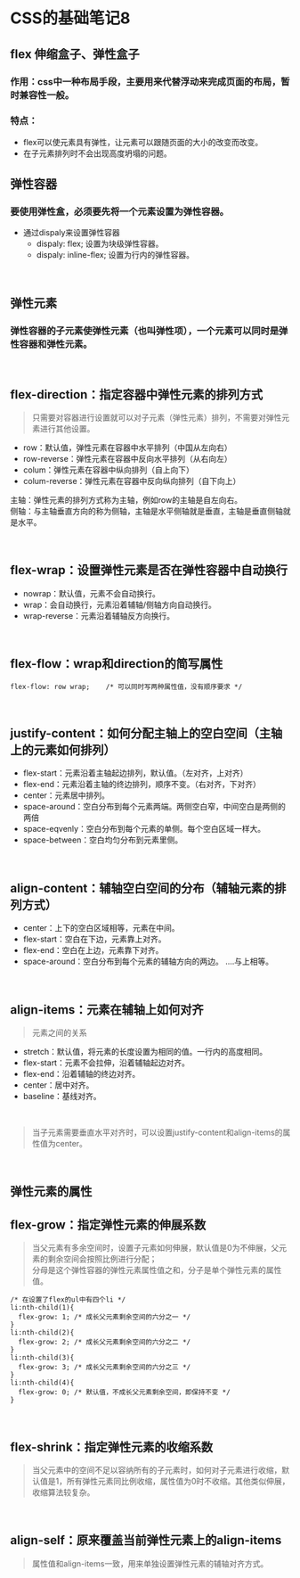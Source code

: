 # CSS的基础笔记8

flex 伸缩盒子、弹性盒子
---
### 作用：css中一种布局手段，主要用来代替浮动来完成页面的布局，暂时兼容性一般。
### 特点：
- flex可以使元素具有弹性，让元素可以跟随页面的大小的改变而改变。
- 在子元素排列时不会出现高度坍塌的问题。

弹性容器
-------
### 要使用弹性盒，必须要先将一个元素设置为弹性容器。
- 通过dispaly来设置弹性容器
  - dispaly: flex;  设置为块级弹性容器。
  - dispaly: inline-flex; 设置为行内的弹性容器。

<br/>

弹性元素
------
### 弹性容器的子元素使弹性元素（也叫弹性项），一个元素可以同时是弹性容器和弹性元素。

<br/>

flex-direction：指定容器中弹性元素的排列方式
-----
> 只需要对容器进行设置就可以对子元素（弹性元素）排列，不需要对弹性元素进行其他设置。

- row：默认值，弹性元素在容器中水平排列（中国从左向右）
- row-reverse：弹性元素在容器中反向水平排列（从右向左）
- colum：弹性元素在容器中纵向排列（自上向下）
- colum-reverse：弹性元素在容器中反向纵向排列（自下向上）

主轴：弹性元素的排列方式称为主轴，例如row的主轴是自左向右。<br/>
侧轴：与主轴垂直方向的称为侧轴，主轴是水平侧轴就是垂直，主轴是垂直侧轴就是水平。

<br/>

flex-wrap：设置弹性元素是否在弹性容器中自动换行
------
- nowrap：默认值，元素不会自动换行。
- wrap：会自动换行，元素沿着辅轴/侧轴方向自动换行。
- wrap-reverse：元素沿着辅轴反方向换行。

<br/>

flex-flow：wrap和direction的简写属性
------
```
flex-flow: row wrap;    /* 可以同时写两种属性值，没有顺序要求 */
```

<br/>

justify-content：如何分配主轴上的空白空间（主轴上的元素如何排列）
------
- flex-start：元素沿着主轴起边排列，默认值。（左对齐，上对齐）
- flex-end：元素沿着主轴的终边排列，顺序不变。（右对齐，下对齐）
- center：元素居中排列。
- space-around：空白分布到每个元素两端。两侧空白窄，中间空白是两侧的两倍
- space-eqvenly：空白分布到每个元素的单侧。每个空白区域一样大。
- space-between：空白均匀分布到元素里侧。

<br/>

align-content：辅轴空白空间的分布（辅轴元素的排列方式）
------
- center：上下的空白区域相等，元素在中间。
- flex-start：空白在下边，元素靠上对齐。
- flex-end：空白在上边，元素靠下对齐。
- space-around：空白分布到每个元素的辅轴方向的两边。
....与上相等。

<br/>

align-items：元素在辅轴上如何对齐
------
> 元素之间的关系
- stretch：默认值，将元素的长度设置为相同的值。一行内的高度相同。
- flex-start：元素不会拉伸，沿着辅轴起边对齐。
- flex-end：沿着辅轴的终边对齐。
- center：居中对齐。
- baseline：基线对齐。

<br/>

> 当子元素需要垂直水平对齐时，可以设置justify-content和align-items的属性值为center。

<br/>

弹性元素的属性
---
flex-grow：指定弹性元素的伸展系数
------
> 当父元素有多余空间时，设置子元素如何伸展，默认值是0为不伸展，父元素的剩余空间会按照比例进行分配；<br>
分母是这个弹性容器的弹性元素属性值之和，分子是单个弹性元素的属性值。
```
/* 在设置了flex的ul中有四个li */
li:nth-child(1){
  flex-grow: 1; /* 成长父元素剩余空间的六分之一 */
}
li:nth-child(2){
  flex-grow: 2; /* 成长父元素剩余空间的六分之二 */
}
li:nth-child(3){
  flex-grow: 3; /* 成长父元素剩余空间的六分之三 */
}
li:nth-child(4){
  flex-grow: 0; /* 默认值，不成长父元素剩余空间，即保持不变 */
}
```

<br/>

flex-shrink：指定弹性元素的收缩系数
------
> 当父元素中的空间不足以容纳所有的子元素时，如何对子元素进行收缩，默认值是1，所有弹性元素同比例收缩，属性值为0时不收缩。其他类似伸展，收缩算法较复杂。

<br/>

align-self：原来覆盖当前弹性元素上的align-items
------
> 属性值和align-items一致，用来单独设置弹性元素的辅轴对齐方式。
